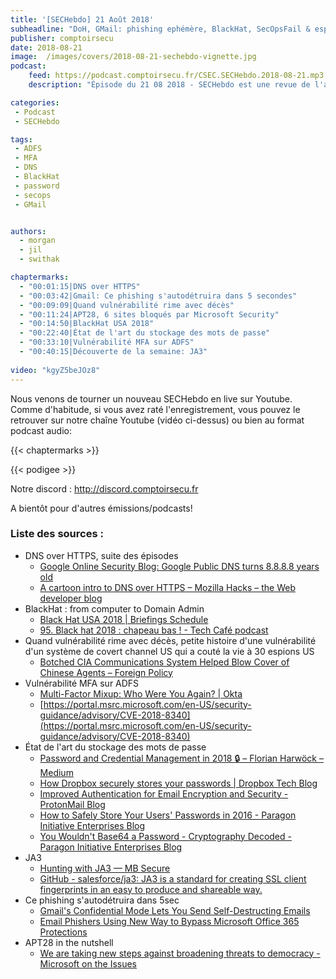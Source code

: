 ```yaml
---
title: '[SECHebdo] 21 Août 2018'
subheadline: "DoH, GMail: phishing ephémère, BlackHat, SecOpsFail & espions US, stockage des mdp, vuln MFA ADFS, JA3 etc."
publisher: comptoirsecu
date: 2018-08-21
image:  /images/covers/2018-08-21-sechebdo-vignette.jpg
podcast:
    feed: https://podcast.comptoirsecu.fr/CSEC.SECHebdo.2018-08-21.mp3
    description: "Épisode du 21 08 2018 - SECHebdo est une revue de l'actualité cybersécurité réalisée en live sur Youtube, généralement le mardi soir."

categories:
 - Podcast
 - SECHebdo

tags:
 - ADFS
 - MFA
 - DNS
 - BlackHat
 - password
 - secops
 - GMail


authors:
  - morgan
  - jil
  - swithak

chaptermarks:
  - "00:01:15|DNS over HTTPS"
  - "00:03:42|Gmail: Ce phishing s'autodétruira dans 5 secondes"
  - "00:09:09|Quand vulnérabilité rime avec décès"
  - "00:11:24|APT28, 6 sites bloqués par Microsoft Security"
  - "00:14:50|BlackHat USA 2018"
  - "00:22:40|État de l'art du stockage des mots de passe"
  - "00:33:10|Vulnérabilité MFA sur ADFS"
  - "00:40:15|Découverte de la semaine: JA3"
  
video: "kgyZ5beJOz8"
---
```


Nous venons de tourner un nouveau SECHebdo en live sur Youtube. Comme d'habitude, si vous avez raté l'enregistrement, vous pouvez le retrouver sur notre chaîne Youtube (vidéo ci-dessus) ou bien au format podcast audio:

{{< chaptermarks >}}

{{< podigee >}}

Notre discord : <http://discord.comptoirsecu.fr>

A bientôt pour d'autres émissions/podcasts!

### Liste des sources :

*  DNS over HTTPS, suite des épisodes
	* [Google Online Security Blog: Google Public DNS turns 8.8.8.8 years old](https://security.googleblog.com/2018/08/google-public-dns-turns-8888-years-old.html)
	* [A cartoon intro to DNS over HTTPS – Mozilla Hacks – the Web developer blog](https://hacks.mozilla.org/2018/05/a-cartoon-intro-to-dns-over-https/)
*  BlackHat : from computer to Domain Admin
	* [Black Hat USA 2018 | Briefings Schedule](https://www.blackhat.com/us-18/briefings/schedule/#from-workstation-to-domain-admin-why-secure-administration-isnt-secure-and-how-to-fix-it-10148)
	* [95. Black hat 2018 : chapeau bas ! - Tech Café podcast](https://techcafe.fr/95-black-hat-2018-chapeau-bas/)
*  Quand vulnérabilité rime avec décès, petite histoire d'une vulnérabilité d'un système de covert channel US qui a couté la vie à 30 espions US
	* [Botched CIA Communications System Helped Blow Cover of Chinese Agents – Foreign Policy](https://foreignpolicy.com/2018/08/15/botched-cia-communications-system-helped-blow-cover-chinese-agents-intelligence/)
*  Vulnérabilité MFA sur ADFS
	* [Multi-Factor Mixup: Who Were You Again? | Okta](https://www.okta.com/security-blog/2018/08/multi-factor-authentication-microsoft-adfs-vulnerability/)
	* [https://portal.msrc.microsoft.com/en-US/security-guidance/advisory/CVE-2018-8340](https://portal.msrc.microsoft.com/en-US/security-guidance/advisory/CVE-2018-8340)
*  État de l'art du stockage des mots de passe
	* [Password and Credential Management in 2018 🔒 – Florian Harwöck – Medium](https://medium.com/@harwoeck/password-and-credential-management-in-2018-56f43669d588)
	* [How Dropbox securely stores your passwords | Dropbox Tech Blog](https://blogs.dropbox.com/tech/2016/09/how-dropbox-securely-stores-your-passwords/)
	* [Improved Authentication for Email Encryption and Security - ProtonMail Blog](https://protonmail.com/blog/encrypted_email_authentication/)
	* [How to Safely Store Your Users' Passwords in 2016 - Paragon Initiative Enterprises Blog](https://paragonie.com/blog/2016/02/how-safely-store-password-in-2016)
	* [You Wouldn't Base64 a Password - Cryptography Decoded - Paragon Initiative Enterprises Blog](https://paragonie.com/blog/2015/08/you-wouldnt-base64-a-password-cryptography-decoded)
*  JA3
	* [Hunting with JA3 — MB Secure](https://www.mbsecure.nl/blog/2018/06/hunting-with-ja3)
	* [GitHub - salesforce/ja3: JA3 is a standard for creating SSL client fingerprints in an easy to produce and shareable way.](https://github.com/salesforce/ja3)
*  Ce phishing s'autodétruira dans 5sec
	* [Gmail's Confidential Mode Lets You Send Self-Destructing Emails](https://www.bleepingcomputer.com/news/google/gmails-confidential-mode-lets-you-send-self-destructing-emails/)
	* [Email Phishers Using New Way to Bypass Microsoft Office 365 Protections](https://amp.thehackernews.com/thn/2018/08/microsoft-office365-phishing.html)
*  APT28 in the nutshell
	* [We are taking new steps against broadening threats to democracy - Microsoft on the Issues](https://blogs.microsoft.com/on-the-issues/2018/08/20/we-are-taking-new-steps-against-broadening-threats-to-democracy/)
